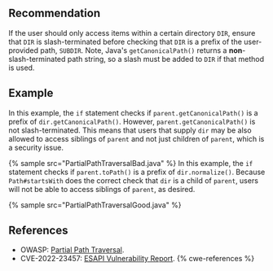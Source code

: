 
## Recommendation
If the user should only access items within a certain directory `DIR`, ensure that `DIR` is slash-terminated before checking that `DIR` is a prefix of the user-provided path, `SUBDIR`. Note, Java's `getCanonicalPath()` returns a **non**-slash-terminated path string, so a slash must be added to `DIR` if that method is used.


## Example
In this example, the `if` statement checks if `parent.getCanonicalPath()` is a prefix of `dir.getCanonicalPath()`. However, `parent.getCanonicalPath()` is not slash-terminated. This means that users that supply `dir` may be also allowed to access siblings of `parent` and not just children of `parent`, which is a security issue.

{% sample src="PartialPathTraversalBad.java" %}
In this example, the `if` statement checks if `parent.toPath()` is a prefix of `dir.normalize()`. Because `Path#startsWith` does the correct check that `dir` is a child of `parent`, users will not be able to access siblings of `parent`, as desired.

{% sample src="PartialPathTraversalGood.java" %}

## References
* OWASP: [Partial Path Traversal](https://owasp.org/www-community/attacks/Path_Traversal).
* CVE-2022-23457: [ ESAPI Vulnerability Report](https://github.com/ESAPI/esapi-java-legacy/blob/develop/documentation/GHSL-2022-008_The_OWASP_Enterprise_Security_API.md).
{% cwe-references %}
